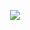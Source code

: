 <p align="center">
  <a href="https://skillicons.dev">
    <img src="https://skillicons.dev/icons?i=rust,c,cs,js,python,"/>
  </a>
</p>
